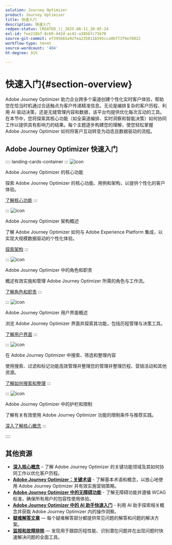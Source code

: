 ```yaml
---
solution: Journey Optimizer
product: Journey Optimizer
title: 快速入门
description: 快速入门
redpen-status: CREATED_||_2025-08-11_20-05-24
exl-id: fee218bf-8c60-442d-ac41-a3856fc71b70
source-git-commit: ef395b65a92fea235811b595cca9bf73f9e78022
workflow-type: tm+mt
source-wordcount: '404'
ht-degree: 91%

---
```


# 快速入门{#section-overview}

Adobe Journey Optimizer 助力企业跨多个渠道创建个性化实时客户体验，帮助您在恰当时机通过合适触点为客户传递精准信息。无论是编排复杂的客户历程、利用 AI 驱动决策，还是无缝管理内容和数据，该平台均提供优化每次互动的工具。在本节中，您将探索其核心功能（如全渠道编排、实时洞察和智能决策）如何协同工作以提供具有影响力的结果。每个主题逐步构建您的理解，使您轻松掌握 Adobe Journey Optimizer 如何将客户互动转变为动态且数据驱动的流程。

## Adobe Journey Optimizer 快速入门

:::: landing-cards-container
:::
![icon](https://cdn.experienceleague.adobe.com/icons/book.svg?lang=zh-Hans)

Adobe Journey Optimizer 的核心功能

探索 Adobe Journey Optimizer 的核心功能、用例和架构，以提供个性化的客户体验。

[了解核心功能](../using/start/get-started.md)
:::

:::
![icon](https://cdn.experienceleague.adobe.com/icons/code-branch.svg?lang=zh-Hans)

Adobe Journey Optimizer 架构概述

了解 Adobe Journey Optimizer 如何与 Adobe Experience Platform 集成，以实现大规模数据驱动的个性化体验。

[探索架构](../using/start/architecture-concepts-redpen.md)
:::

:::
![icon](https://cdn.experienceleague.adobe.com/icons/list-check.svg?lang=zh-Hans)

Adobe Journey Optimizer 中的角色和职责

概述有效实施和管理 Adobe Journey Optimizer 所需的角色与工作流。

[了解角色和职责](../using/start/quick-start.md)
:::

:::
![icon](https://cdn.experienceleague.adobe.com/icons/gear.svg?lang=zh-Hans)

Adobe Journey Optimizer 用户界面概述

浏览 Adobe Journey Optimizer 界面并探索其功能，包括历程管理与决策工具。

[了解用户界面](../using/start/user-interface.md)
:::

:::
![icon](https://cdn.experienceleague.adobe.com/icons/circle-play.svg?lang=zh-Hans)

在 Adobe Journey Optimizer 中搜索、筛选和整理内容

使用搜索、过滤和标记功能高效管理并整理您的管理并整理历程、营销活动和其他资源。

[了解如何搜索和整理](../using/start/search-filter-categorize.md)
:::

:::
![icon](https://cdn.experienceleague.adobe.com/icons/puzzle-piece.svg?lang=zh-Hans)

Adobe Journey Optimizer 中的护栏和限制

了解有关有效使用 Adobe Journey Optimizer 功能的限制条件与推荐实践。

[深入了解核心概念](../using/start/guardrails.md)
:::

::::


## 其他资源

- **[深入核心概念](../using/start/functional-areas-redpen.md)** – 了解 Adobe Journey Optimizer 的关键功能领域及其如何协同工作以优化客户历程。
- **[Adobe Journey Optimizer：关键术语](../using/start/terminology-md-redpen.md)** - 了解基本术语和概念，以放心地使用 Adobe Journey Optimizer 并有效实施营销策略。
- **[Adobe Journey Optimizer 中的无障碍功能](../using/start/accessibility.md)** - 了解无障碍功能并遵循 WCAG 标准，确保所有用户的包容性使用体验。
- **[Adobe Journey Optimizer 中的 AI 助手快速入门](../using/start/ai-assistant.md)** - 利用 AI 助手探索相关概念并获取 Adobe Journey Optimizer 内的操作洞察。
- **[疑难解答文章](../using/start/troubleshooting.md)** — 每个疑难解答部分都提供常见问题的解答和问题的解决方案。
- **[监视和故障排除](/help/rp_landing_pages/troubleshoot-journey-landing-page.md)** — 发现用于跟踪历程性能、识别潜在问题并在出现问题时快速解决问题的全面工具。


